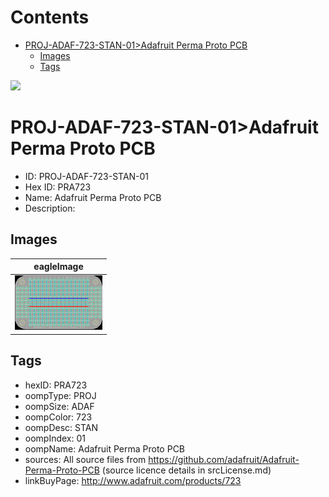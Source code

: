 



Contents
========

* [PROJ-ADAF-723-STAN-01>Adafruit Perma Proto PCB](#proj-adaf-723-stan-01adafruit-perma-proto-pcb)
	* [Images](#images)
	* [Tags](#tags)
  
![][im]
# PROJ-ADAF-723-STAN-01>Adafruit Perma Proto PCB

- ID: PROJ-ADAF-723-STAN-01
- Hex ID: PRA723
- Name: Adafruit Perma Proto PCB
- Description: 

## Images
  
  

|eagleImage|
| :---: |
|[![eagleImage](eagleImage_140.png)](eagleImage_600.png)|

## Tags

- hexID: PRA723
- oompType: PROJ
- oompSize: ADAF
- oompColor: 723
- oompDesc: STAN
- oompIndex: 01
- oompName: Adafruit Perma Proto PCB
- sources: All source files from https://github.com/adafruit/Adafruit-Perma-Proto-PCB (source licence details in srcLicense.md)
- linkBuyPage: http://www.adafruit.com/products/723



[im]: eagleImage_450.png
